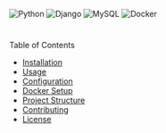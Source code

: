 ![Python](https://img.shields.io/static/v1?label=Python&message=3.12&color=verde?style=plastic&logo=Python)
![Django](https://img.shields.io/static/v1?label=Django&message=5.0&color=azul?style=plastic&logo=django)
![MySQL](https://img.shields.io/static/v1?label=MySQL&message=8.0&color=hex?style=plastic&logo=MySQL)
![Docker](https://img.shields.io/static/v1?label=Docker&message=20.10&color=hex?style=plastic&logo=docker)





 #

Table of Contents
- [Installation](#installation)
- [Usage](#usage)
- [Configuration](#configuration)
- [Docker Setup](#docker-setup)
- [Project Structure](#project-structure)
- [Contributing](#contributing)
- [License](#license)


